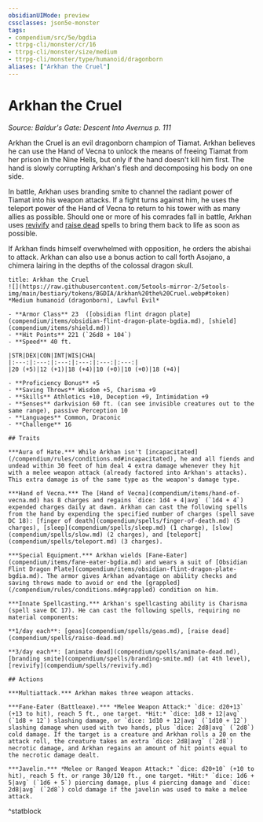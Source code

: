 ```yaml
---
obsidianUIMode: preview
cssclasses: json5e-monster
tags:
- compendium/src/5e/bgdia
- ttrpg-cli/monster/cr/16
- ttrpg-cli/monster/size/medium
- ttrpg-cli/monster/type/humanoid/dragonborn
aliases: ["Arkhan the Cruel"]
---
```

# Arkhan the Cruel
*Source: Baldur's Gate: Descent Into Avernus p. 111*  

Arkhan the Cruel is an evil dragonborn champion of Tiamat. Arkhan believes he can use the Hand of Vecna to unlock the means of freeing Tiamat from her prison in the Nine Hells, but only if the hand doesn't kill him first. The hand is slowly corrupting Arkhan's flesh and decomposing his body on one side.

In battle, Arkhan uses branding smite to channel the radiant power of Tiamat into his weapon attacks. If a fight turns against him, he uses the teleport power of the Hand of Vecna to return to his tower with as many allies as possible. Should one or more of his comrades fall in battle, Arkhan uses [revivify](compendium/spells/revivify.md) and [raise dead](compendium/spells/raise-dead.md) spells to bring them back to life as soon as possible.

If Arkhan finds himself overwhelmed with opposition, he orders the abishai to attack. Arkhan can also use a bonus action to call forth Asojano, a chimera lairing in the depths of the colossal dragon skull.

```ad-statblock
title: Arkhan the Cruel
![](https://raw.githubusercontent.com/5etools-mirror-2/5etools-img/main/bestiary/tokens/BGDIA/Arkhan%20the%20Cruel.webp#token)
*Medium humanoid (dragonborn), Lawful Evil*

- **Armor Class** 23  ([obsidian flint dragon plate](compendium/items/obsidian-flint-dragon-plate-bgdia.md), [shield](compendium/items/shield.md))
- **Hit Points** 221 (`26d8 + 104`)
- **Speed** 40 ft.

|STR|DEX|CON|INT|WIS|CHA|
|:---:|:---:|:---:|:---:|:---:|:---:|
|20 (+5)|12 (+1)|18 (+4)|10 (+0)|10 (+0)|18 (+4)|

- **Proficiency Bonus** +5
- **Saving Throws** Wisdom +5, Charisma +9
- **Skills** Athletics +10, Deception +9, Intimidation +9
- **Senses** darkvision 60 ft. (can see invisible creatures out to the same range), passive Perception 10
- **Languages** Common, Draconic
- **Challenge** 16

## Traits

***Aura of Hate.*** While Arkhan isn't [incapacitated](/compendium/rules/conditions.md#incapacitated), he and all fiends and undead within 30 feet of him deal 4 extra damage whenever they hit with a melee weapon attack (already factored into Arkhan's attacks). This extra damage is of the same type as the weapon's damage type.

***Hand of Vecna.*** The [Hand of Vecna](compendium/items/hand-of-vecna.md) has 8 charges and regains `dice: 1d4 + 4|avg` (`1d4 + 4`) expended charges daily at dawn. Arkhan can cast the following spells from the hand by expending the specified number of charges (spell save DC 18): [finger of death](compendium/spells/finger-of-death.md) (5 charges), [sleep](compendium/spells/sleep.md) (1 charge), [slow](compendium/spells/slow.md) (2 charges), and [teleport](compendium/spells/teleport.md) (3 charges).

***Special Equipment.*** Arkhan wields [Fane-Eater](compendium/items/fane-eater-bgdia.md) and wears a suit of [Obsidian Flint Dragon Plate](compendium/items/obsidian-flint-dragon-plate-bgdia.md). The armor gives Arkhan advantage on ability checks and saving throws made to avoid or end the [grappled](/compendium/rules/conditions.md#grappled) condition on him.

***Innate Spellcasting.*** Arkhan's spellcasting ability is Charisma (spell save DC 17). He can cast the following spells, requiring no material components:

**1/day each**: [geas](compendium/spells/geas.md), [raise dead](compendium/spells/raise-dead.md)

**3/day each**: [animate dead](compendium/spells/animate-dead.md), [branding smite](compendium/spells/branding-smite.md) (at 4th level), [revivify](compendium/spells/revivify.md)

## Actions

***Multiattack.*** Arkhan makes three weapon attacks.

***Fane-Eater (Battleaxe).*** *Melee Weapon Attack:* `dice: d20+13` (+13 to hit), reach 5 ft., one target. *Hit:* `dice: 1d8 + 12|avg` (`1d8 + 12`) slashing damage, or `dice: 1d10 + 12|avg` (`1d10 + 12`) slashing damage when used with two hands, plus `dice: 2d8|avg` (`2d8`) cold damage. If the target is a creature and Arkhan rolls a 20 on the attack roll, the creature takes an extra `dice: 2d8|avg` (`2d8`) necrotic damage, and Arkhan regains an amount of hit points equal to the necrotic damage dealt.

***Javelin.*** *Melee or Ranged Weapon Attack:* `dice: d20+10` (+10 to hit), reach 5 ft. or range 30/120 ft., one target. *Hit:* `dice: 1d6 + 5|avg` (`1d6 + 5`) piercing damage, plus 4 piercing damage and `dice: 2d8|avg` (`2d8`) cold damage if the javelin was used to make a melee attack.
```
^statblock
